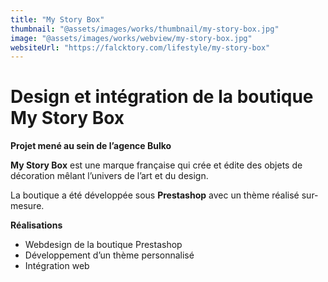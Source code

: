 ```yaml
---
title: "My Story Box"
thumbnail: "@assets/images/works/thumbnail/my-story-box.jpg"
image: "@assets/images/works/webview/my-story-box.jpg"
websiteUrl: "https://falcktory.com/lifestyle/my-story-box"
---
```


# Design et intégration de la boutique My Story Box

**Projet mené au sein de l’agence Bulko**

**My Story Box** est une marque française qui crée et édite des objets de décoration mêlant l’univers de l’art et du design.

La boutique a été développée sous **Prestashop** avec un thème réalisé sur-mesure.

**Réalisations**

- Webdesign de la boutique Prestashop
- Développement d’un thème personnalisé
- Intégration web
